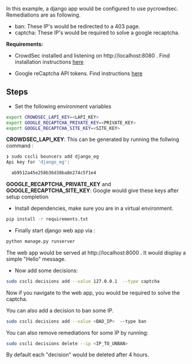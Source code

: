 In this example, a django app would be configured to use pycrowdsec. Remediations are as following.

- ban: These IP's would be redirected to a 403 page.
- captcha: These IP's would be required to solve a google recaptcha.


**Requirements:**

 - CrowdSec installed and listening on http://localhost:8080 . Find installation instructions [here](https://docs.crowdsec.net/Crowdsec/v1/getting_started/installation/)

 - Google reCaptcha API tokens. Find instructions [here](http://www.google.com/recaptcha/admin)


## Steps

- Set the following environment variables
  
```bash
export CROWDSEC_LAPI_KEY=<LAPI_KEY>
export GOOGLE_RECAPTCHA_PRIVATE_KEY=<PRIVATE_KEY>
export GOOGLE_RECAPTCHA_SITE_KEY=<SITE_KEY>
```
 
 **CROWDSEC_LAPI_KEY**: This can be generated by running the follwing command :

 ```bash
❯ sudo cscli bouncers add django_eg
Api key for 'django_eg':

   ab9512a45e258b36d38ba8e274c5f1e4  
 ```

 **GOOGLE_RECAPTCHA_PRIVATE_KEY** and **GOOGLE_RECAPTCHA_SITE_KEY**: Google would give these keys after setup completion


- Install dependencies, make sure you are in a virtual environment.

```bash
pip install -r requirements.txt
```

- Finally start django web app via :

```bash
python manage.py runserver
```

The web app would be served at http://localhost:8000 . It would display a simple "Hello" message.

- Now add some decisions:

```bash
sudo cscli decisions add --value 127.0.0.1  --type captcha
```

Now if you navigate to the web app, you would be required to solve the captcha.

You can also add a decision to ban some IP.

```bash
sudo cscli decisions add --value <BAD_IP>  --type ban
```

You can also remove remediations for some IP by running: 

```bash
sudo cscli decisions delete --ip <IP_TO_UNBAN>
```

By default each "decision" would be deleted after 4 hours.
